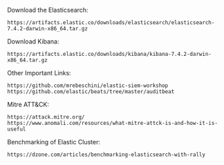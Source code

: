 
Download the Elasticsearch:

```
https://artifacts.elastic.co/downloads/elasticsearch/elasticsearch-7.4.2-darwin-x86_64.tar.gz
```


Download Kibana:

```
https://artifacts.elastic.co/downloads/kibana/kibana-7.4.2-darwin-x86_64.tar.gz
```




Other Important Links:

```
https://github.com/mrebeschini/elastic-siem-workshop
https://github.com/elastic/beats/tree/master/auditbeat
```

Mitre ATT&CK:

```
https://attack.mitre.org/
https://www.anomali.com/resources/what-mitre-attck-is-and-how-it-is-useful
```

Benchmarking of Elastic Cluster:

```
https://dzone.com/articles/benchmarking-elasticsearch-with-rally
```
